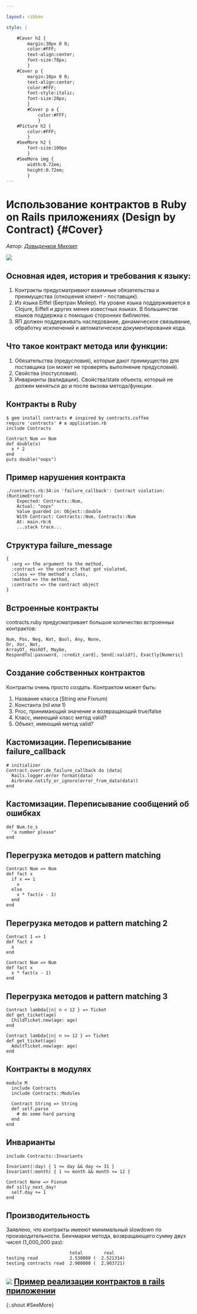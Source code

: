 ```yaml
---

layout: ribbon

style: |

    #Cover h2 {
        margin:30px 0 0;
        color:#FFF;
        text-align:center;
        font-size:70px;
        }
    #Cover p {
        margin:10px 0 0;
        text-align:center;
        color:#FFF;
        font-style:italic;
        font-size:20px;
        }
        #Cover p a {
            color:#FFF;
            }
    #Picture h2 {
        color:#FFF;
        }
    #SeeMore h2 {
        font-size:100px
        }
    #SeeMore img {
        width:0.72em;
        height:0.72em;
        }
---
```


# Использование контрактов в Ruby on Rails приложениях (Design by Contract) {#Cover}

*Автор: [Давыденков Михаил](http://github.com/DavydenkovM/)*

![](pictures/contract.jpg)
<!-- photo by John Carey, fiftyfootshadows.net -->

## Основная идея, история и требования к языку:

1. Контракты предусматривают взаимные обязательства и преимущества (отношения клиент - поставщик).
2. Из языка Eiffel (Бертран Мейер). На уровне языка поддерживается в Clojure, Eiffell и других менее известных языках. В большинстве языков поддержка с помощью сторонних библиотек.
3. ЯП должен поддерживать наследование, динамическое связывание, обработку исключений и автоматическое документирования кода.

## Что такое контракт метода или функции:

1. Обязательства (предусловия), которые дают преимущество для поставщика (он может не проверять выполнение предусловий).
2. Свойства (постусловия).
3. Инварианты (валидации). Свойства/state объекта, который не должен меняться до и после вызова метода/функции.

## Контракты в Ruby

~~~
$ gem install contracts # inspired by contracts.coffee
require 'contracts' # в application.rb
include Contracts

Contract Num => Num
def double(x)
  x * 2
end
puts double("oops")
~~~

## Пример нарушения контракта

~~~
./contracts.rb:34:in 'failure_callback': Contract violation: (RuntimeError)
    Expected: Contracts::Num,
    Actual: "oops"
    Value guarded in: Object::double
    With Contract: Contracts::Num, Contracts::Num
    At: main.rb:6
    ...stack trace...
~~~

## Структура failure_message

~~~
{
  :arg => the argument to the method,
  :contract => the contract that got violated,
  :class => the method's class,
  :method => the method,
  :contracts => the contract object
}
~~~

## Встроенные контракты

contracts.ruby предусматривает большое количество встроенных контрактов:

~~~
Num, Pos, Neg, Nat, Bool, Any, None, 
Or, Xor, Not, 
ArrayOf, HashOf, Maybe, 
RespondTo[:password, :credit_card], Send[:valid?], Exactly[Numeric]
~~~

## Создание собственных контрактов

Контракты очень просто создать. Контрактом может быть:

1. Название класса (String или Fixnum)
2. Константа (nil или 1)
3. Proc, принимающий значение и возвращающий true/false
4. Класс, имеющий класс метод valid? 
5. Объект, имеющий метод valid?

## Кастомизации. Переписывание failure_callback

~~~
# initializer
Contract.override_failure_callback do |data|
  Rails.logger.error format(data)
  Airbrake.notify_or_ignore(error_from_data(data))
end
~~~

## Кастомизации. Переписывание сообщений об ошибках

~~~
def Num.to_s
  "a number please"
end
~~~

## Перегрузка методов и pattern matching

~~~
Contract Num => Num
def fact x
  if x == 1
    x
  else
    x * fact(x - 1)
  end
end
~~~

## Перегрузка методов и pattern matching 2

~~~
Contract 1 => 1
def fact x
  x
end

Contract Num => Num
def fact x
  x * fact(x - 1)
end
~~~

## Перегрузка методов и pattern matching 3

~~~
Contract lambda{|n| n < 12 } => Ticket
def get_ticket(age)
  ChildTicket.new(age: age)
end

Contract lambda{|n| n >= 12 } => Ticket
def get_ticket(age)
  AdultTicket.new(age: age)
end
~~~

## Контракты в модулях

~~~
module M
  include Contracts
  include Contracts::Modules

  Contract String => String
  def self.parse
    # do some hard parsing
  end
end
~~~

## Инварианты

~~~
include Contracts::Invariants

Invariant(:day) { 1 <= day && day <= 31 }
Invariant(:month) { 1 <= month && month <= 12 }

Contract None => Fixnum
def silly_next_day!
  self.day += 1
end
~~~

## Производительность

Заявлено, что контракты имееют минимальный slowdown по производительности.
Бенчмарки метода, возвращающего сумму двух чисел (1_000_000 раз):

~~~
                        total        real
testing read            2.530000 (  2.521314)
testing contracts read  2.900000 (  2.903721)
~~~

## ![](http://shwr.me/pictures/logo.svg) [Пример реализации контрактов в rails приложении](https://github.com/DavydenkovM/rails_and_contracts/)
{:.shout #SeeMore}


